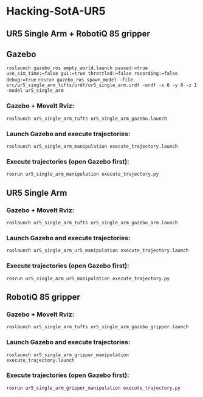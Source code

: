 # Hacking-SotA-UR5

## UR5 Single Arm + RobotiQ 85 gripper

## Gazebo
`roslaunch gazebo_ros empty_world.launch paused:=true use_sim_time:=false gui:=true throttled:=false recording:=false debug:=true` 
`rosrun gazebo_ros spawn_model -file src/ur5_single_arm_tufts/urdf/ur5_single_arm.urdf -urdf -x 0 -y 0 -z 1 -model ur5_single_arm`

### Gazebo + MoveIt Rviz:
`roslaunch ur5_single_arm_tufts ur5_single_arm_gazebo.launch`

### Launch Gazebo and execute trajectories:
`roslaunch ur5_single_arm_manipulation execute_trajectory.launch`

### Execute trajectories (open Gazebo first):
`rosrun ur5_single_arm_manipulation execute_trajectory.py`

## UR5 Single Arm

### Gazebo + MoveIt Rviz:
`roslaunch ur5_single_arm_tufts ur5_single_arm_gazebo_arm.launch`

### Launch Gazebo and execute trajectories:
`roslaunch ur5_single_arm_ur5_manipulation execute_trajectory.launch`

### Execute trajectories (open Gazebo first):
`rosrun ur5_single_arm_ur5_manipulation execute_trajectory.py`

## RobotiQ 85 gripper

### Gazebo + MoveIt Rviz:
`roslaunch ur5_single_arm_tufts ur5_single_arm_gazebo_gripper.launch`

### Launch Gazebo and execute trajectories:
`roslaunch ur5_single_arm_gripper_manipulation execute_trajectory.launch`

### Execute trajectories (open Gazebo first):
`rosrun ur5_single_arm_gripper_manipulation execute_trajectory.py`

